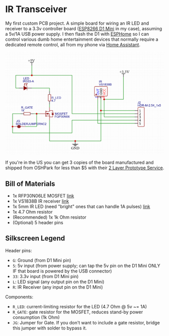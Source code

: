 # IR Transceiver
My first custom PCB project.  A simple board for wiring an IR LED and receiver to a 3.3v controller board ([ESP8266 D1 Mini](https://www.wemos.cc/en/latest/d1/d1_mini.html) in my case), assuming a 5v/1A USB power supply. I then flash the D1 with [ESPHome](https://esphome.io/) so I can control various dumb home entertainment devices that normally require a dedicated remote control, all from my phone via [Home Assistant](https://www.home-assistant.io/). 

![](./schematic.png)

If you're in the US you can get 3 copies of the board manufactured and shipped from OSHPark for less than $5 with their [2 Layer Prototype Service](https://docs.oshpark.com/services/two-layer/). 

## Bill of Materials
- 1x RFP30N06LE MOSFET [link](https://www.amazon.com/dp/B07CTJFG7M)
- 1x VS1838B IR receiver [link](https://www.amazon.com/dp/B06XYNDRGF)
- 1x 5mm IR LED (need "bright" ones that can handle 1A pulses) [link](https://www.adafruit.com/product/388)
- 1x 4.7 Ohm resistor
- (Recommended) 1x 1k Ohm resistor 
- (Optional) 5 header pins

## Silkscreen Legend
Header pins:
- `G`: Ground (from D1 Mini pin)
- `5`: 5v input (from power supply; can tap the 5v pin on the D1 Mini ONLY IF that board is powered by the USB connector)
- `33`: 3.3v input (from D1 Mini pin)
- `L`: LED signal (any output pin on the D1 Mini)
- `R`: IR Receiver (any input pin on the D1 Mini)

Components:
- `R_LED`: current-limiting resistor for the LED (4.7 Ohm @ 5v ~= 1A)
- `R_GATE`: gate resistor for the MOSFET, reduces stand-by power consumption (1k Ohm)
- `JG`: Jumper for Gate. If you don't want to include a gate resistor, bridge this jumper with solder to bypass it. 
